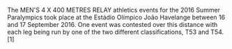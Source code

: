 The MEN'S 4 X 400 METRES RELAY athletics events for the 2016 Summer Paralympics took place at the Estádio Olímpico João Havelange between 16 and 17 September 2016. One event was contested over this distance with each leg being run by one of the two different classifications, T53 and T54.[1]
